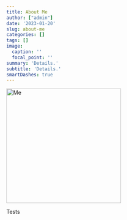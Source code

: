 ```yaml
---
title: About Me
author: ["admin"]
date: '2023-01-20'
slug: about-me
categories: []
tags: []
image:
  caption: ''
  focal_point: ''
summary: 'Details.'
subtitle: 'Details.'
smartDashes: true
---
```


<img src="/img/ananya_profile.jpeg" class="img-responsive" alt="Me" width="300"/>

Tests